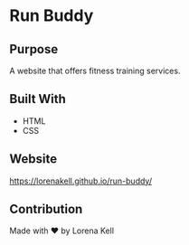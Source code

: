 # Run Buddy

## Purpose
A website that offers fitness training services.

## Built With
* HTML
* CSS

## Website
https://lorenakell.github.io/run-buddy/

## Contribution
Made with ❤️ by Lorena Kell
